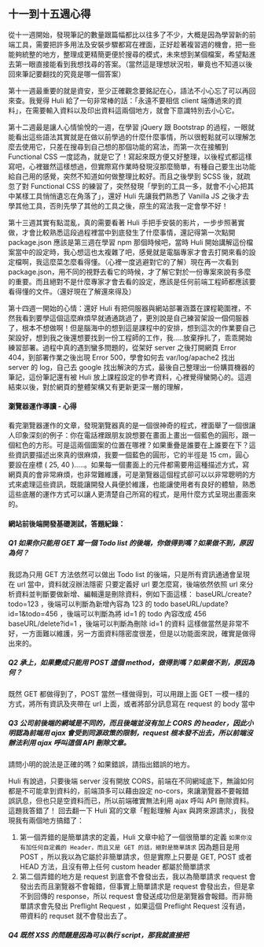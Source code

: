 ## 十一到十五週心得
從十一週開始，發現筆記的數量跟篇幅都比以往多了不少，大概是因為學習新的前端工具，需要把許多用法及安裝步驟都寫在裡面，正好趁著複習週的機會，把一些能夠統整的地方，整理成更精簡更便於搜尋的模式，未來想到某個檔案，希望點進去第一眼直接能看到我想找尋的答案。（當然這是理想狀況啦，畢竟也不知道以後回來筆記要翻找的究竟是哪一個答案）

第十一週最重要的就是資安，至少正確觀念要銘記在心，語法不小心忘了可以再回來查。我覺得 Huli 給了一句非常棒的話：「永遠不要相信 client 端傳過來的資料」，在需要輸入資料以及印出資料這兩個地方，就會下意識特別去小心它。

第十二週最是讓人心情愉悅的一週，在學習 jQuery 跟 Bootstrap 的過程，一眼就能看出這些語法其實就是在做以前學過的什麼什麼事情，所以很輕鬆就可以理解怎麼去使用它，只差在搜尋到自己想的那個功能的寫法，而第一次在接觸到 Functional CSS 一度認為，就是它了！寫起來既方便又好整理，以後程式都這樣寫吧，心裡雖然這樣想過，但實際寫作業時發現沒那麼簡單，有種自己要生出功能給自己用的感覺，突然不知道如何做整理比較好。而且之後學到 SCSS 後，就疏忽了對 Functional CSS 的練習了，突然發現「學到的工具一多，就會不小心把其中某樣工具悄悄遺忘在角落了」，還好 Huli 先讓我們熟悉了 Vanilla JS 之後才去學其他工具，否則先學了其他的工具之後，原生的寫法我一定會學不好！

第十三週其實有點混亂，真的需要看著 Huli 手把手安裝的影片，一步步照著實做，才會比較熟悉這段過程裡當中到底發生了什麼事情，還記得第一次點開 package.json 應該是第三週在學習 npm 那個時候吧，當時 Huli 開始講解這份檔案當中的設定時，我心想這也太複雜了吧，感覺就是電腦專家才會去打開來看的設定檔啊，我這麼菜怎麼看得懂。（心裡一度逃避對它的了解）現在再一次看到 package.json，用不同的視野去看它的時候，才了解它對於一份專案來說有多麼的重要。而且絕對不是什麼專家才會去看的設定，應該是任何前端工程師都應該要看得懂的文件。（還好現在了解還來得及）

第十四週一開始的心情：還好 Huli 有把伺服器與網站部署涵蓋在課程範圍裡，不然我看到要學這個這麼麻煩早就通通跳過了，更別說是自己練習架設一個伺服器了，根本不想做啊！但是腦海中的想到這是課程中的安排，想到這次的作業要自己架設好，想到我之後還想要找到一份工程師的工作，我.....放棄掙扎了，乖乖開始練習部署。過程中真的遇到蠻多問題的，從架好 server 之後打開網頁 Error 404，到部署作業之後出現 Error 500，學會如何去 var/log/apache2 找出 server 的 log，自己去 google 找出解決的方式，最後自己整理出一份購買機器的筆記，這份筆記還有被 Huli 放上課程設定的參考資料，心裡覺得蠻開心的。這週結束以後，對於網頁的整體架構又有更新更深一層的理解，



#### 瀏覽器運作導讀 - 心得
看完瀏覽器運作的文章，發現瀏覽器真的是一個很神奇的程式，裡面舉了一個很讓人印象深刻的例子：你在電話裡跟朋友說想要在畫面上畫出一個藍色的圓形，跟一個紅色的方形。可是這兩個圖案的位置在哪裡？如果重疊是誰要在上誰要在下？這些資訊要描述出來真的很麻煩，我要一個藍色的圓形，它的半徑是 15 cm，圓心要設在座標 ( 25, 40 ).....。如果每一個畫面上的元件都需要用這種描述方式，寫網頁真的會非常麻煩，也非常難維護，可是瀏覽器這個程式卻可以以非常聰明的方式來處理這些資訊，既能讓開發人員便於維護，也能讓使用者有良好的體驗，熟悉這些底層的運作方式可以讓人更清楚自己所寫的程式，是用什麼方式呈現出畫面來的。

#### 網站前後端開發基礎測試，答題紀錄：
##### Q1 如果你只能用 GET 寫一個 Todo list 的後端，你做得到嗎？如果做不到，原因為何？
我認為只用 GET 方法依然可以做出 Todo list 的後端，只是所有資訊通通會呈現在 url 當中，資料就沒辦法隱密
只要定義好 url 要怎麼寫，後端依然依照 url 來分析資料並判斷要做新增、編輯還是刪除資料，例如下面這樣：
 baseURL/create?todo=123 ，後端可以判斷為新增內容為 123 的 todo
 baseURL/update?id=1&todo=456 ，後端可以判斷為將 id=1 的 todo 內容改成 456
 baseURL/delete?id=1 ，後端可以判斷為刪除 id=1 的資料
這樣做當然是非常不好，一方面難以維護，另一方面資料隱密度很差，但是以功能面來說，確實是做得出來的。

##### Q2 承上，如果變成只能用 POST 這個 method，做得到嗎？如果做不到，原因為何？
既然 GET 都做得到了，POST 當然一樣做得到，可以用跟上面 GET 一模一樣的方式，將所有資訊及夾帶在 url 上面，或者將部分訊息寫在 request 的 body 當中

##### Q3 公司前後端的網域是不同的，而且後端並沒有加上 CORS 的 header，因此小明認為前端用 ajax 會受到同源政策的限制，request 根本發不出去，所以前端沒辦法利用 ajax 呼叫這個 API 刪除文章。
請問小明的說法是正確的嗎？如果錯誤，請指出錯誤的地方。

Huli 有說過，只要後端 server 沒有開放 CORS，前端在不同網域底下，無論如何都是不可能拿到資料的，前端頂多可以藉由設定 no-cors，來讓瀏覽器不要報錯誤訊息，但也只是空資料而已，所以前端確實無法利用 ajax 呼叫 API 刪除資料。
這題我答錯了！
回去翻一下 Huli 寫的文章「輕鬆理解 Ajax 與跨來源請求」，我發現我有兩個地方搞錯了：
1. 第一個弄錯的是簡單請求的定義，Huli 文章中給了一個很簡單的定義
`如果你沒有加任何自定義的 Header，而且又是 GET 的話，絕對是簡單請求`
因為題目是用 POST ，所以我以為它屬於非簡單請求，但是實際上只要是 GET, POST 或者 HEAD 方法，且沒有帶上任何 custom header 都屬於簡單請求
2. 第二個弄錯的地方是 request 到底會不會發出去，我以為簡單請求 request 會發出去而且瀏覽器不會報錯，但事實上簡單請求是 request 會發出去，但是拿不到回傳的 response，所以 request 會發送成功但是瀏覽器會報錯。而非簡單請求會先發出 Preflight Request ，如果這個 Preflight Request 沒有過，帶資料的 requset 就不會發出去了。

##### Q4 既然 XSS 的問題是因為可以執行 script，那我就直接把 <script> 標籤取代掉就好了，請問小明的說法是正確的嗎？如果錯誤，請指出錯誤的地方。


這樣做只能防止使用者利用 `<script>` 標籤而已，但是還是有其他方式可以執行 XSS 攻擊。
舉幾個我想得到的方式：
1. 利用 `<link>` 標籤引入一個惡意檔案，對程式做攻擊
2. 如果該檔案有引入一些 Library 讓一些 JS 語法可以直接寫在 HTML 標籤裡頭，那就可以直接在標籤動手腳了，ex. `<h1 onclick="....">` 

##### Q5 只要用 prepared statement，這樣子就能防止 SQL Injection 了！
請問小明的說法是否正確？如果錯誤，請指出錯誤的地方。

我認為利用 prepared statement 來防止 SQL injection 是可以的，就像我們課程使用的方式，先 prepare 一個 SQL 的指令，在另外把參數利用 bind_param 函式傳進去。

##### Q6 前端不會顯示刪除文章的按鈕，就不可能刪除到別人的文章。請問小明的說法是正確的嗎？如果錯誤，請指出錯誤的地方。

使用者雖然只能看到自己留言的刪除按鈕，但是把刪除按鈕的連結網址複製下來，把指令中的 id 改成別人留言的 id，一樣可以發送刪除別人留言的指令，後端如果沒有驗證流言是不是屬於該使用者，收到指令就直接刪除，這樣是非常危險的，不管是前端還是後端通通都要做權限管理。

##### Q7 既然我用瀏覽器可以看得到內容，那用 Ajax 的時候也一定可以拿得到資料啦！我們來用 Ajax 拿資料吧！請問小明的說法是正確的嗎？如果錯誤，請指出錯誤的地方。

瀏覽器上可以直接看到使用者資料？我馬上去我的網站試試看，找到帶有敏感資訊的檔案 conn.php，網址連過去一看，什麼都看不到。（還好 php 的資料只要沒有 echo 出來，瀏覽器上面是拿不到資料的）回來看看題目用的是 .json 的檔案，小明說想要用 ajax 直接拿資料，我覺得問題不在於要不要用 ajax 拿資料，問題應該是瀏覽器上面不該看到使用者資料才對，這種帶敏感資訊的資料不是應該要存放在資料庫嗎？像這樣放在檔案裡又沒有任何密碼保護，任何人連的到這個檔案都可以看到裡面的內容，相當危險。

##### Q8 小明使用了 bcrypt，密碼在存入資料庫以前都會先使用 bcrypt 來做雜湊。
請問小明的做法是正確的嗎？如果錯誤，請指出錯誤的地方。

密碼存入資料庫以前先做雜湊，這個做法是正確的，雜湊過的密碼是無法回推回去的，可以有效防止當資料庫被看光光的時候，密碼被有心人士利用。

##### Q9 小明在網站載入成功後打開 console，發現文字的確有被印出來。小明的程式碼是否有問題？

去查詢了一下 window.onload 的作用，會等網頁的全部內容，包括圖片，CSS 等內容載入後就會觸發。所以小明在網站載入成功後打開 console，可以看到文字，這很正常啊？
看完老師的解答，發現自己答錯了，沒看到這題的關鍵點，原本是要將 function 傳入，但是加上小括弧之後會變成直接呼叫 function，意思差非常多。這題應該是自己會不小心犯下的錯誤，還好被老師點出來了，知道要特別注意。
 
##### Q10 小明在執行程式的時候出現了一個錯誤，根據你的推理，會出現這個錯誤的原因是什麼？

這題我想了一陣子想不到，就直接看答案了，原來它考的是對於錯誤訊息的理解。一般我們看到錯誤訊息，會直覺得把變數 log 出來看看，不會實際去想問題能不能在這段程式中直接看出來。老師解釋過後，讓我更能理解程式在運行時是如何報錯的，以及我們如何換著角度去 debug，最後推導出 homeData 有宣告但是 undefined 這個結果，回憶這個過程真的津津有味，喜歡類似的題目，希望老師多出一些＾＾

這些題目都是出在刀口上的，針對初學者會搞錯的地方，帶入情境後讓我們去思考，最後再回到課程的核心概念，這都是連貫起來的。 
